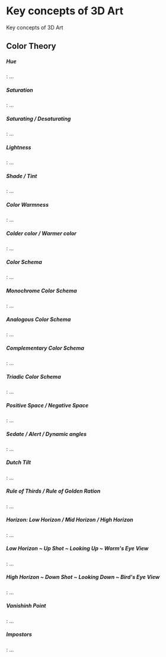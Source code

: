 # Key concepts of 3D Art

Key concepts of 3D Art

<!-- [:arrow_down: Tags legend](#tags-legend) at the end of the page. -->

<!-- - []() by []() ( _:movie_camera:_ ) -->

## Color Theory

##### Hue
: ...

##### Saturation
: ...

##### Saturating / Desaturating
: ...

##### Lightness
: ...

##### Shade / Tint
: ...

##### Color Warmness
: ...

##### Colder color / Warmer color
: ...

##### Color Schema
: ...

##### Monochrome Color Schema
: ...

##### Analogous Color Schema
: ...

##### Complementary Color Schema
: ...

##### Triadic Color Schema
: ...

##### Positive Space / Negative Space
: ...

##### Sedate / Alert / Dynamic angles
: ...

##### Dutch Tilt
: ...

##### Rule of Thirds / Rule of Golden Ration
: ...

##### Horizon: Low Horizon / Mid Horizon / High Horizon
: ...

##### Low Horizon ~ Up Shot ~ Looking Up ~ Worm's Eye View
: ...

##### High Horizon ~ Down Shot ~ Looking Down ~ Bird's Eye View
: ...

##### Vanishinh Point
: ...

##### Impostors
: ...
